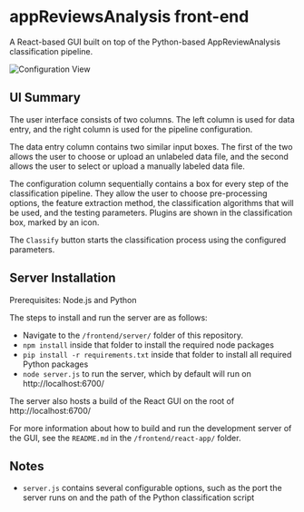 # appReviewsAnalysis front-end 

A React-based GUI built on top of the Python-based AppReviewAnalysis classification pipeline.

![Configuration View](https://i.imgur.com/DUIEXnA.jpg)

## UI Summary
The user interface consists of two columns. The left column is used for data entry, and the right column is used for the pipeline configuration.

The data entry column contains two similar input boxes. The first of the two allows the user to choose or upload an unlabeled data file, and the second allows the user to select or upload a manually labeled data file.

The configuration column sequentially contains a box for every step of the classification pipeline. They allow the user to choose pre-processing options, the feature extraction method, the classification algorithms that will be used, and the testing parameters. Plugins are shown in the classification box, marked by an icon.

The `Classify` button starts the classification process using the configured parameters.

## Server Installation
Prerequisites: Node.js and Python

The steps to install and run the server are as follows:
- Navigate to the `/frontend/server/` folder of this repository.
- `npm install` inside that folder to install the required node packages
- `pip install -r requirements.txt` inside that folder to install all required Python packages
- `node server.js` to run the server, which by default will run on http://localhost:6700/

The server also hosts a build of the React GUI on the root of http://localhost:6700/

For more information about how to build and run the development server of the GUI, see the `README.md` in the `/frontend/react-app/` folder.


## Notes
- `server.js` contains several configurable options, such as the port the server runs on and the path of the Python classification script